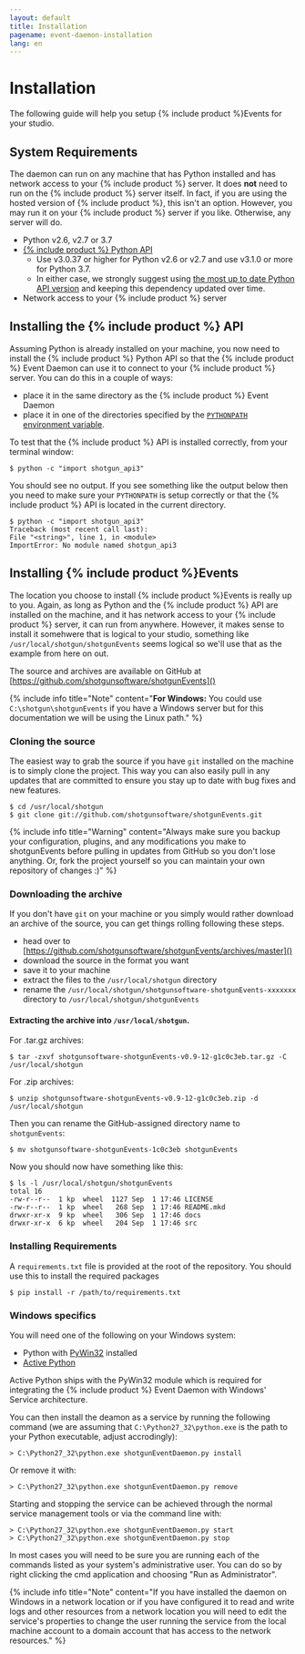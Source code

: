 ```yaml
---
layout: default
title: Installation
pagename: event-daemon-installation
lang: en
---
```



# Installation

The following guide will help you setup {% include product %}Events for your studio.

<a id="System_Requirements"></a>
## System Requirements

The daemon can run on any machine that has Python installed and has network access to your {% include product %} server. It does **not** need to run on the {% include product %} server itself. In fact, if you are using the hosted version of {% include product %}, this isn't an option. However, you may run it on your {% include product %} server if you like. Otherwise, any server will do.

* Python v2.6, v2.7 or 3.7
* [{% include product %} Python API](https://github.com/shotgunsoftware/python-api)
  * Use v3.0.37 or higher for Python v2.6 or v2.7 and use v3.1.0 or more for Python 3.7.
  * In either case, we strongly suggest using [the most up to date Python API version](https://github.com/shotgunsoftware/python-api/releases) and keeping this dependency updated over time.
* Network access to your {% include product %} server

<a id="Installing_Shotgun_API"></a>
## Installing the {% include product %} API

Assuming Python is already installed on your machine, you now need to install the {% include product %} Python API so that the {% include product %} Event Daemon can use it to connect to your {% include product %} server. You can do this in a couple of ways:

- place it in the same directory as the {% include product %} Event Daemon
- place it in one of the directories specified by the [`PYTHONPATH` environment variable](http://docs.python.org/tutorial/modules.html).

To test that the {% include product %} API is installed correctly, from your terminal window:

```
$ python -c "import shotgun_api3"
```

You should see no output. If you see something like the output below then you need to make sure your `PYTHONPATH` is setup correctly or that the {% include product %} API is located in the current directory.

```
$ python -c "import shotgun_api3"
Traceback (most recent call last):
File "<string>", line 1, in <module>
ImportError: No module named shotgun_api3
```

<a id="Installing_shotgunEvents"></a>
## Installing {% include product %}Events

The location you choose to install {% include product %}Events is really up to you. Again, as long as Python and the {% include product %} API are installed on the machine, and it has network access to your {% include product %} server, it can run from anywhere. However, it makes sense to install it somehwere that is logical to your studio, something like `/usr/local/shotgun/shotgunEvents` seems logical so we'll use that as the example from here on out.

The source and archives are available on GitHub at [https://github.com/shotgunsoftware/shotgunEvents]()

{% include info title="Note" content="**For Windows:** You could use `C:\shotgun\shotgunEvents` if you have a Windows server but for this documentation we will be using the Linux path." %}

<a id="Cloning_Source"></a>
### Cloning the source

The easiest way to grab the source if you have `git` installed on the machine is to simply clone the project. This way you can also easily pull in any updates that are committed to ensure you stay up to date with bug fixes and new features.

```
$ cd /usr/local/shotgun
$ git clone git://github.com/shotgunsoftware/shotgunEvents.git
```

{% include info title="Warning" content="Always make sure you backup your configuration, plugins, and any modifications you make to shotgunEvents before pulling in updates from GitHub so you don't lose anything. Or, fork the project yourself so you can maintain your own repository of changes :)" %}

<a id="Downloading_Archive"></a>
### Downloading the archive

If you don't have `git` on your machine or you simply would rather download an archive of the source, you can get things rolling following these steps.

- head over to [https://github.com/shotgunsoftware/shotgunEvents/archives/master]()
- download the source in the format you want
- save it to your machine
- extract the files to the `/usr/local/shotgun` directory
- rename the `/usr/local/shotgun/shotgunsoftware-shotgunEvents-xxxxxxx` directory to `/usr/local/shotgun/shotgunEvents`

#### Extracting the archive into `/usr/local/shotgun`.

For .tar.gz archives:

```
$ tar -zxvf shotgunsoftware-shotgunEvents-v0.9-12-g1c0c3eb.tar.gz -C /usr/local/shotgun
```

For .zip archives:

```
$ unzip shotgunsoftware-shotgunEvents-v0.9-12-g1c0c3eb.zip -d /usr/local/shotgun
```

Then you can rename the GitHub-assigned directory name to `shotgunEvents`:

```
$ mv shotgunsoftware-shotgunEvents-1c0c3eb shotgunEvents
```

Now you should now have something like this:

```
$ ls -l /usr/local/shotgun/shotgunEvents
total 16
-rw-r--r--  1 kp  wheel  1127 Sep  1 17:46 LICENSE
-rw-r--r--  1 kp  wheel   268 Sep  1 17:46 README.mkd
drwxr-xr-x  9 kp  wheel   306 Sep  1 17:46 docs
drwxr-xr-x  6 kp  wheel   204 Sep  1 17:46 src
```

<a id="Installing Requirements"></a>
### Installing Requirements

A `requirements.txt` file is provided at the root of the repository. You should use this to install the required packages

```
$ pip install -r /path/to/requirements.txt
```


<a id="Windows_Specifics"></a>
### Windows specifics

You will need one of the following on your Windows system:

* Python with [PyWin32](http://sourceforge.net/projects/pywin32/) installed
* [Active Python](http://www.activestate.com/activepython)

Active Python ships with the PyWin32 module which is required for integrating the {% include product %} Event Daemon with Windows' Service architecture.

You can then install the deamon as a service by running the following command (we are assuming that `C:\Python27_32\python.exe` is the path to your Python executable, adjust accrodingly):

```
> C:\Python27_32\python.exe shotgunEventDaemon.py install
```

Or remove it with:

```
> C:\Python27_32\python.exe shotgunEventDaemon.py remove
```

Starting and stopping the service can be achieved through the normal service management tools or via the command line with:

```
> C:\Python27_32\python.exe shotgunEventDaemon.py start
> C:\Python27_32\python.exe shotgunEventDaemon.py stop
```

In most cases you will need to be sure you are running each of the commands listed as your system's administrative user. You can do so by right clicking the cmd application and choosing "Run as Administrator".

{% include info title="Note" content="If you have installed the daemon on Windows in a network location or if you have configured it to read and write logs and other resources from a network location you will need to edit the service's properties to change the user running the service from the local machine account to a domain account that has access to the network resources." %}
